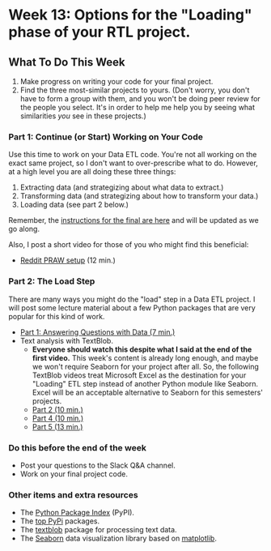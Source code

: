 # Week 13: Options for the "Loading" phase of your RTL project.

## What To Do This Week

1. Make progress on writing your code for your final project.
1. Find the three most-similar projects to yours. (Don't worry, you don't have to form a group with them, and you won't be doing peer review for the people you select. It's in order to help me help you by seeing what similarities _you_ see in these projects.)

### Part 1: Continue (or Start) Working on Your Code

Use this time to work on your Data ETL code. You're not all working on the exact same project, so I don't want to over-prescribe what to do. However, at a high level you are all doing these three things:

1. Extracting data (and strategizing about what data to extract.)
1. Transforming data (and strategizing about how to transform your data.)
1. Loading data (see part 2 below.)

Remember, the [instructions for the final are here](https://github.com/warrenallen/covid202/blob/master/final-project.md) and will be updated as we go along.

Also, I post a short video for those of you who might find this beneficial:

- [Reddit PRAW setup](https://youtu.be/Vv5W4mrmUpM) (12 min.)

### Part 2: The Load Step

There are many ways you might do the "load" step in a Data ETL project. I will post some lecture material about a few Python packages that are very popular for this kind of work.

- [Part 1: Answering Questions with Data (7 min.)](https://youtu.be/F03W_ppV6MU)
- Text analysis with TextBlob.
  - **Everyone should watch this despite what I said at the end of the first video.** This week's content is already long enough, and maybe we won't require Seaborn for your project after all. So, the following TextBlob videos treat Microsoft Excel as the destination for your "Loading" ETL step instead of another Python module like Seaborn. Excel will be an acceptable alternative to Seaborn for this semesters' projects.
  - [Part 2 (10 min.)](https://youtu.be/R36oWmRZqqA)
  - [Part 4 (10 min.)](https://youtu.be/Xz_oh2sCoKo)
  - [Part 5 (13 min.)](https://youtu.be/idUA01v-wus)

### Do this before the end of the week

- Post your questions to the Slack Q&A channel.
- Work on your final project code.

### Other items and extra resources

- The [Python Package Index](https://pypi.org/) (PyPI).
- The [top PyPi](https://hugovk.github.io/top-pypi-packages/) packages.
- The [textblob](http://textblob.readthedocs.io/) package for processing text data.
- The [Seaborn](https://seaborn.pydata.org/) data visualization library based on [matplotlib](https://matplotlib.org/).
